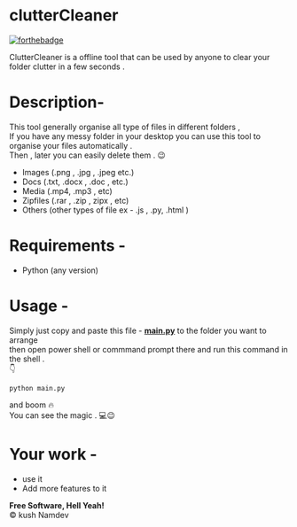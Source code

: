 

<h1 class="code-line" data-line-start=0 data-line-end=1 ><a id="clutterCleaner_0"></a>clutterCleaner</h1>

[![forthebadge](https://forthebadge.com/images/badges/built-with-love.svg)](https://forthebadge.com)

<p class="has-line-data" data-line-start="2" data-line-end="3">ClutterCleaner is a offline tool that can be used by anyone to clear your folder clutter in a few seconds .</p>
<h1 class="code-line" data-line-start=4 data-line-end=5 ><a id="Description_4"></a>Description-</h1>
<p class="has-line-data" data-line-start="6" data-line-end="9">This tool generally organise all type of files in different folders ,<br>
If you have any messy folder in your desktop you can use this tool to organise your files automatically .<br>
Then , later you can easily delete them . 😉</p>
<ul>
<li class="has-line-data" data-line-start="10" data-line-end="11">Images (.png , .jpg , .jpeg etc.)</li>
<li class="has-line-data" data-line-start="11" data-line-end="12">Docs (.txt, .docx , .doc , etc.)</li>
<li class="has-line-data" data-line-start="12" data-line-end="13">Media (.mp4, .mp3 , etc)</li>
<li class="has-line-data" data-line-start="13" data-line-end="14">Zipfiles (.rar , .zip , zipx , etc)</li>
<li class="has-line-data" data-line-start="14" data-line-end="16">Others (other types of file ex - .js , .py, .html )</li>
</ul>
<h1 class="code-line" data-line-start=16 data-line-end=17 ><a id="Requirements__16"></a>Requirements -</h1>
<ul>
<li class="has-line-data" data-line-start="18" data-line-end="19">Python (any version)</li>
</ul>
<h1 class="code-line" data-line-start=21 data-line-end=22 ><a id="Usage__21"></a>Usage -</h1>
<p class="has-line-data" data-line-start="23" data-line-end="26">Simply just copy and paste this file - <strong><a href="http://main.py">main.py</a></strong> to the folder you want to arrange<br>
then open power shell or commmand prompt  there and run this command in the shell .<br>
👇</p>
<pre><code class="has-line-data" data-line-start="28" data-line-end="30" class="language-bash">python main.py 
</code></pre>
<p class="has-line-data" data-line-start="31" data-line-end="33">and boom 🔥<br>
You can see the magic . 💻😉</p>
<h1 class="code-line" data-line-start=37 data-line-end=38 ><a id="Your_work__37"></a>Your work -</h1>
<ul>
<li class="has-line-data" data-line-start="38" data-line-end="39">use it</li>
<li class="has-line-data" data-line-start="39" data-line-end="40">Add more features to it</li>
</ul>
<p class="has-line-data" data-line-start="44" data-line-end="46"><strong>Free Software, Hell Yeah!</strong><br>
© kush Namdev</p>


